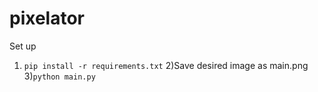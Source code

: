 # pixelator
Set up
1) ``pip install -r requirements.txt``
2)Save desired image as main.png
3)``python main.py``
